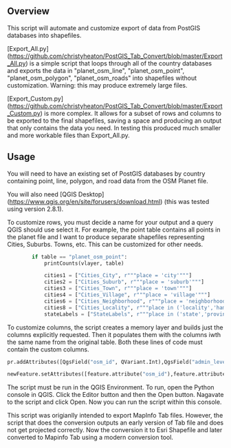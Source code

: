 ## Overview

This script will automate and customize export of data from PostGIS databases into shapefiles.

[Export_All.py] (https://github.com/christyheaton/PostGIS_Tab_Convert/blob/master/Export_All.py) is a simple script that loops through all of the country databases and exports the data in "planet_osm_line", "planet_osm_point", "planet_osm_polygon", "planet_osm_roads" into shapefiles without customization. Warning: this may produce extremely large files.

[Export_Custom.py] (https://github.com/christyheaton/PostGIS_Tab_Convert/blob/master/Export_Custom.py) is more complex. It allows for a subset of rows and columns to be exported to the final shapefiles, saving a space and producing an output that only contains the data you need. In testing this produced much smaller and more workable files than Export_All.py.

## Usage

You will need to have an existing set of PostGIS databases by country containing point, line, polygon, and road data from the OSM Planet file. 

You will also need [QGIS Desktop] (https://www.qgis.org/en/site/forusers/download.html) (this was tested using version 2.8.1).

To customize rows, you must decide a name for your output and a query QGIS should use select it. For example, the point table contains all points in the planet file and I want to produce separate shapefiles representing Cities, Suburbs. Towns, etc. This can be customized for other needs.

```python
        if table == "planet_osm_point":
            printCounts(vlayer, table)

            cities1 = ["Cities_City", r"""place = 'city'"""]
            cities2 = ["Cities_Suburb", r"""place = 'suburb'"""]
            cities3 = ["Cities_Town", r"""place = 'town'"""]
            cities4 = ["Cities_Village", r"""place = 'village'"""]
            cities6 = ["Cities_Neighborhood", r"""place = 'neighborhood'"""]
            cities8 = ["Cities_Locality", r"""place in ('locality','hamlet')"""]
            stateLabels = ["StateLabels", r"""place in ('state','province')"""]
```

To customize columns, the script creates a memory layer and builds just the columns explicitly requested. Then it populates them with the columns iwth the same name from the original table. Both these lines of code must contain the custom columns.

```python
pr.addAttributes([QgsField("osm_id", QVariant.Int),QgsField("admin_level", QVariant.String),QgsField("capital", QVariant.String),QgsField("name", QVariant.String),QgsField("place", QVariant.String),QgsField("population", QVariant.Int),QgsField("tags", QVariant.String)])

newFeature.setAttributes([feature.attribute("osm_id"),feature.attribute("admin_level"),feature.attribute("capital"),feature.attribute("name"),feature.attribute("place"),feature.attribute("population"), feature.attribute("tags")])
```


The script must be run in the QGIS Environment. To run, open the Python console in QGIS. Click the Editor button and then the Open button. Nagavate to the script and click Open. Now you can run the script within this console.

This script was origianlly intended to export MapInfo Tab files. However, the script that does the conversion outputs an early version of Tab file and does not get projected correctly. Now the conversion it to Esri Shapefile and later converted to Mapinfo Tab using a modern conversion tool.



